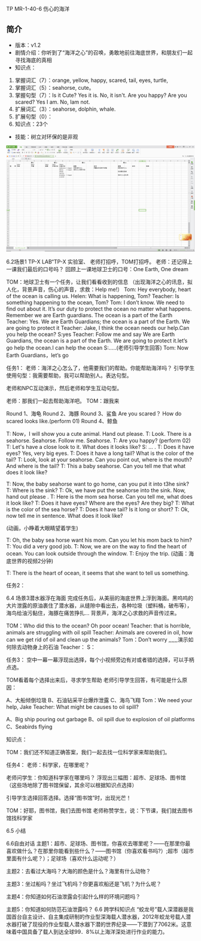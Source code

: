 TP MR-1-40-6 伤心的海洋
## 简介
* 版本：v1.2
* 剧情介绍：你听到了“海洋之心”的召唤，勇敢地前往海底世界，和朋友们一起寻找海底的真相
* 知识点：
1. 掌握词汇（7）：orange, yellow, happy, scared, tail, eyes, turtle, 
2. 掌握词汇（5）：seahorse, cute。
3. 掌握句型（7）：Is it Cute? Yes it is. No, it isn't. Are you happy? Are you scared? Yes I am. No, Iam not.
4. 扩展词汇（3）：seahorse, dolphin, whale.
5. 扩展句型（0）：
6. 知识点：23个
* 技能：树立对环保的是非观




![](.SB_0106_lesson06_images\093.png)


6.2场景1    TP-X LAB“TP-X 实验室、
老师打招呼，TOM打招呼。
老师：还记得上一课我们最后的口号吗？
回顾上一课地球卫士的口号：One Earth, One dream

TOM：地球卫士有一个任务，让我们看看收到的信息
（出现海洋之心的讯息，拟人化，背景声音，伤心的声音，求救：Help me!）
Tom: Hey everybody, heart of the ocean is calling us.
Helen: What is happening, Tom?
Teacher: Is something happening to the ocean, Tom?
Tom: I don’t know. We need to find out about it. It’s our duty to protect the ocean no matter what happens. Remember we are Earth guardians. The ocean is a part of the Earth
Teacher: Yes. We are Earth Guardians; the ocean is a part of the Earth. We are going to protect it
Teacher: Jake, I think the ocean needs our help.Can you help the ocean?
S:yes
Teacher: Follow me and say We are Earth Guardians, the ocean is a part of the Earth. We are going to protect it.let’s go help the ocean.I can help the ocean
S:…..(老师引导学生回答)
Tom: Now Earth Guardians，let’s go 


任务1：
老师：海洋之心怎么了，他需要我们的帮助。你能帮助海洋吗？
引导学生使用句型：我需要帮助，我可以帮助别人。表达句型。

老师和NPC互动演示，然后老师和学生互动句型。

老师：那我们一起去帮助海洋吧。
TOM：跟我来



Round 1、海龟
Round 2、海豚
Round 3、鲨鱼 Are you scared？ How do scared looks like.(perform 01)
Round 4、鲸鱼

T: Now，I will show you a cute animal. Hand out please.
T: Look. There is a seahorse. Seahorse. Follow me. Seahorse.
T: Are you happy? (perform 02)
T: Let's have a close look to it. What does it looks like?
S: ... .
T: Does it have eyes? Yes, very big eyes.
T: Does it have a long tail? What is the color of the tail?
T: Look, look at your seahorse. Can you point out, where is the mouth? And where is the tail?
T: This a baby seahorse. Can you tell me that what does it look like?

T: Now, the baby seahorse want to go home, can you put it into t3he sink?
T: Where is the sink?
T: Ok, we have put the seahorse into the sink. Now, hand out please .
T: Here is the mom sea horse. Can you tell me, what does it look like?
T: Does it have eyes? Where are the eyes? Are they big?
T: What is the color of the sea horse?
T: Does it have tail? Is it long or short?
T: Ok, now tell me in sentence. What does it look like?

(动画，小睁着大眼睛望着学生)

T: Oh, the baby sea horse want his mom. Can you let his mom back to him?
T: You did a very good job.
T: Now, we are on the way to find the heart of ocean. You can look outside through the window.
T: Enjoy the trip.
(动画：海底世界的视频2分钟)

T: There is the heart of ocean, it seems that she want to tell us something.

任务2：

6.4 场景3潜水器浮在海面
完成任务后，从美丽的海底世界上浮到海面。黑呜呜的大片泄露的原油裹住了潜水器，从缝隙中看出去，各种垃圾（塑料桶，破布等），海鸟给油污黏住，海豚在痛苦挣扎…
背景声，海洋之心求救的声音传过来。

TOM：Who did this to the ocean? Oh poor ocean!
Teacher: that is horrible,  animals are struggling with oil spill
Teacher: Animals are covered in oil, how can we get rid of oil and clean up the animals?
Tom：Don’t worry ,,,,,,演示如何除去动物身上的石油
Teacher：
S：
 





任务3：
空中一幕一幕浮现出选择，每个小视频旁边有对或者错的选择，可以手柄点选。

TOM看着每个选择出来后，寻求学生帮助
老师引导学生回答，有可能是什么原因：

A、大船倾倒垃圾
B、石油钻采平台爆炸泄露
C、海鸟飞翔
Tom：We need your help, Jake
Teacher: What might be causes to oil spill?

A、Big ship pouring out garbage
B、oil spill due to explosion of oil platforms
C、Seabirds flying





知识点：

TOM：我们还不知道正确答案，我们一起去找一位科学家来帮助我们。


任务4：
老师：科学家，在哪里呢？

老师问学生：你知道科学家在哪里吗？
浮现出三幅图：超市、足球场、图书馆（这些场地除了图书馆保留，其余可以根据知识点选择）

引导学生选择回答选择。选择“图书馆”时，出现光芒！

TOM：好耶，图书馆，我们去图书馆
老师称赞学生，说：下节课，我们就去图书馆找科学家

6.5 小结

6.6自由对话
主题1：超市、足球场、图书馆，你喜欢去哪里呢？——在那里你最喜欢做什么？在那里你能看到些什么？——图书馆（你喜欢看书吗?）;超市（超市里面有什么呢？）；足球场（喜欢什么运动呢？）

主题2：去看过大海吗？大海的颜色是什么？海里有什么动物？

主题3：坐过船吗？坐过飞机吗？你更喜欢船还是飞机？为什么呢？

主题4：你知道如何石油泄露会引起什么样的环境问题吗？

主题5：你知道如何防范石油泄露吗？
6.6 跨学科知识点
“蛟龙号”载人深潜器是我国首台自主设计、自主集成研制的作业型深海载人潜水器，2012年蛟龙号载人潜水器打破了现役的作业型载人潜水器下潜的世界纪录——下潜到了7062米。这意味着中国具备了载人到达全球99．8%以上海洋深处进行作业的能力。



